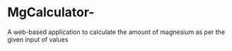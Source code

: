 # MgCalculator-
A web-based application to calculate the amount of magnesium as per the given input of values
